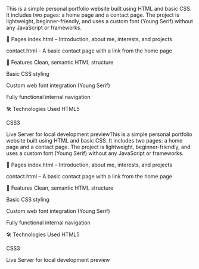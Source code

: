 This is a simple personal portfolio website built using HTML and basic CSS. It includes two pages: a home page and a contact page. The project is lightweight, beginner-friendly, and uses a custom font (Young Serif) without any JavaScript or frameworks.

📄 Pages
index.html – Introduction, about me, interests, and projects

contact.html – A basic contact page with a link from the home page

🎨 Features
Clean, semantic HTML structure

Basic CSS styling

Custom web font integration (Young Serif)

Fully functional internal navigation

🛠 Technologies Used
HTML5

CSS3

Live Server for local development previewThis is a simple personal portfolio website built using HTML and basic CSS. It includes two pages: a home page and a contact page. The project is lightweight, beginner-friendly, and uses a custom font (Young Serif) without any JavaScript or frameworks.

📄 Pages
index.html – Introduction, about me, interests, and projects

contact.html – A basic contact page with a link from the home page

🎨 Features
Clean, semantic HTML structure

Basic CSS styling

Custom web font integration (Young Serif)

Fully functional internal navigation

🛠 Technologies Used
HTML5

CSS3

Live Server for local development preview
